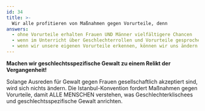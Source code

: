 ```yaml
---
id: 34
title: >-
  Wir alle profitieren von Maßnahmen gegen Vorurteile, denn
answers:
  - ohne Vorurteile erhalten Frauen UND Männer vielfältigere Chancen
  - wenn im Unterricht über Geschlechterrollen und Vorurteile gesprochen wird, ändern Kinder ihre Einstellung zu Gewalt
  - wenn wir unsere eigenen Vorurteile erkennen, können wir uns ändern
---
```

**Machen wir geschlechtsspezifische Gewalt zu einem Relikt der Vergangenheit!**

Solange Ausreden für Gewalt gegen Frauen gesellschaftlich akzeptiert sind, wird
sich nichts ändern. Die Istanbul-Konvention fordert Maßnahmen gegen Vorurteile,
damit ALLE MENSCHEN verstehen, was Geschlechterklischees und
geschlechtsspezifische Gewalt anrichten.
